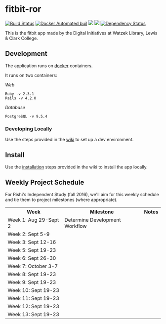 # fitbit-ror
[![Build Status](https://travis-ci.org/WatzekDigitalInitiatives/fitbit-ror.svg?branch=master)](https://travis-ci.org/WatzekDigitalInitiatives/fitbit-ror) [![Docker Automated buil](https://img.shields.io/docker/automated/jrottenberg/ffmpeg.svg?maxAge=2592000)]()
[![](https://images.microbadger.com/badges/version/watzek/fitbit.svg)](http://microbadger.com/images/watzek/fitbit "Get your own version badge on microbadger.com")
[![](https://images.microbadger.com/badges/image/watzek/fitbit.svg)](http://microbadger.com/images/watzek/fitbit "Get your own image badge on microbadger.com") [![Dependency Status](https://www.versioneye.com/user/projects/57c0e6a8968d640049e12166/badge.svg?style=flat-square)](https://www.versioneye.com/user/projects/57c0e6a8968d640049e12166)

This is the fitbit app made by the Digital Initiatives at Watzek Library, Lewis & Clark College.

## Development

The application runs on [docker](https://www.docker.com/) containers.

It runs on two containers:

*Web*
```
Ruby -v 2.3.1
Rails -v 4.2.0
```
*Database*
```
PostgreSQL -v 9.5.4
```
### Developing Locally

Use the steps provided in the [wiki](https://github.com/WatzekDigitalInitiatives/fitbit-ror/wiki/Development) to set up a dev environment.

## Install

Use the [installation]() steps provided in the wiki to install the app locally.


## Weekly Project Schedule
For Rishi's Independent Study (fall 2016), we'll aim for this weekly schedule and tie them to project milestones (where appropriate).

<table>
<tr><th>Week</th><th>Milestone</th><th>Notes</th></tr>
<tr><td>Week 1: Aug 29-Sept 2</td><td>Determine Development Workflow</td><td></td></tr>
<tr><td>Week 2: Sept 5-9</td><td></td><td></td></tr>
<tr><td>Week 3: Sept 12-16</td><td></td><td></td></tr>
<tr><td>Week 5: Sept 19-23</td><td></td><td></td></tr>
<tr><td>Week 6: Sept 26-30</td><td></td><td></td></tr>
<tr><td>Week 7: October 3-7</td><td></td><td></td></tr>
<tr><td>Week 8: Sept 19-23</td><td></td><td></td></tr>
<tr><td>Week 9: Sept 19-23</td><td></td><td></td></tr>
<tr><td>Week 10: Sept 19-23</td><td></td><td></td></tr>
<tr><td>Week 11: Sept 19-23</td><td></td><td></td></tr>
<tr><td>Week 12: Sept 19-23</td><td></td><td></td></tr>
<tr><td>Week 13: Sept 19-23</td><td></td><td></td></tr>
</table>
